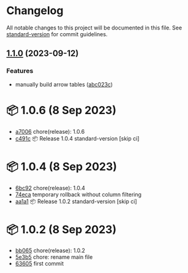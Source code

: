 # Changelog

All notable changes to this project will be documented in this file. See [standard-version](https://github.com/conventional-changelog/standard-version) for commit guidelines.

## [1.1.0](https://github.com/fatmatto/timeframes-io/compare/v1.0.6...v1.1.0) (2023-09-12)


### Features

* manually build arrow tables ([abc023c](https://github.com/fatmatto/timeframes-io/commit/abc023c05c2b06b9c6d1fa783ab514546faa544c))

# 📦 1.0.6 (8 Sep 2023)
- [a7006](https://github.com/fatmatto/timeframes-io/commit/a700648241975be7506b8eb279acb19501407919)  chore(release): 1.0.6
- [c491c](https://github.com/fatmatto/timeframes-io/commit/c491c91b74ae8f3167aa13f6df23c0604a56350b)  📦 Release 1.0.4 standard-version [skip ci]
# 📦 1.0.4 (8 Sep 2023)
- [6bc92](https://github.com/fatmatto/timeframes-io/commit/6bc92670d6c7f7a30ad6f72451cb9a5c985c1883)  chore(release): 1.0.4
- [74eca](https://github.com/fatmatto/timeframes-io/commit/74ecac7ae925e7df5503c8979c712920953392d1)  temporary rollback without column filtering
- [aa1a1](https://github.com/fatmatto/timeframes-io/commit/aa1a14a40db0049c2290c0a94f06819ca1499772)  📦 Release 1.0.2 standard-version [skip ci]
# 📦 1.0.2 (8 Sep 2023)
- [bb065](https://github.com/fatmatto/timeframes-io/commit/bb0657fbfa868b36602819d8159e58dc64ef840c)  chore(release): 1.0.2
- [5e3b5](https://github.com/fatmatto/timeframes-io/commit/5e3b5c94a9bd5aa08e644fab6b412faf6f673729)  chore: rename main file
- [63605](https://github.com/fatmatto/timeframes-io/commit/63605ad158f2a5fdd2f087882a02ca03b5186cc9)  first commit
